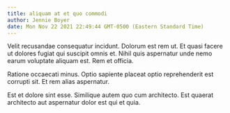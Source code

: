 ```yaml
---
title: aliquam at et quo commodi
author: Jennie Boyer
date: Mon Nov 22 2021 22:49:44 GMT-0500 (Eastern Standard Time)
---
```

Velit recusandae consequatur incidunt. Dolorum est rem ut. Et quasi facere ut dolores fugiat qui suscipit omnis et. Nihil quis aspernatur unde nemo earum voluptate aliquam est. Rem et officia.

 Ratione occaecati minus. Optio sapiente placeat optio reprehenderit est corrupti sit. Et rem alias aspernatur.

 Est et dolore sint esse. Similique autem quo cum architecto. Est quaerat architecto aut aspernatur dolor est qui et quia.